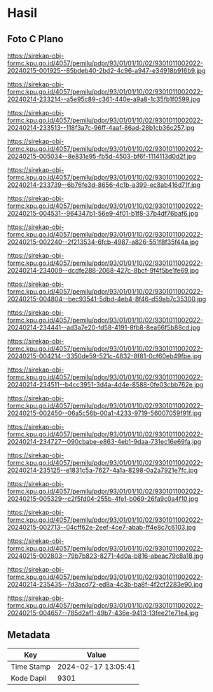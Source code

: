 # Hasil

## Foto C Plano

https://sirekap-obj-formc.kpu.go.id/4057/pemilu/pdpr/93/01/01/10/02/9301011002022-20240215-001925--85bdeb40-2bd2-4c96-a947-e34918b916b9.jpg

https://sirekap-obj-formc.kpu.go.id/4057/pemilu/pdpr/93/01/01/10/02/9301011002022-20240214-233214--a5e95c89-c361-440e-a9a8-1c35fb1f0599.jpg

https://sirekap-obj-formc.kpu.go.id/4057/pemilu/pdpr/93/01/01/10/02/9301011002022-20240214-233513--118f3a7c-96ff-4aaf-86ad-28b1cb36c257.jpg

https://sirekap-obj-formc.kpu.go.id/4057/pemilu/pdpr/93/01/01/10/02/9301011002022-20240215-005034--8e831e95-fb5d-4503-bf6f-1114113d0d2f.jpg

https://sirekap-obj-formc.kpu.go.id/4057/pemilu/pdpr/93/01/01/10/02/9301011002022-20240214-233739--6b76fe3d-8656-4c1b-a399-ec8ab416d71f.jpg

https://sirekap-obj-formc.kpu.go.id/4057/pemilu/pdpr/93/01/01/10/02/9301011002022-20240215-004531--964347b1-56e9-4f01-b1f8-37b4df76baf6.jpg

https://sirekap-obj-formc.kpu.go.id/4057/pemilu/pdpr/93/01/01/10/02/9301011002022-20240215-002240--2f213534-6fcb-4987-a826-551f8f35f44a.jpg

https://sirekap-obj-formc.kpu.go.id/4057/pemilu/pdpr/93/01/01/10/02/9301011002022-20240214-234009--dcdfe288-2068-427c-8bcf-9f4f5be1fe69.jpg

https://sirekap-obj-formc.kpu.go.id/4057/pemilu/pdpr/93/01/01/10/02/9301011002022-20240215-004804--bec93541-5dbd-4eb4-8f46-d59ab7c35300.jpg

https://sirekap-obj-formc.kpu.go.id/4057/pemilu/pdpr/93/01/01/10/02/9301011002022-20240214-234441--ad3a7e20-fd58-4191-8fb8-8ea66f5b88cd.jpg

https://sirekap-obj-formc.kpu.go.id/4057/pemilu/pdpr/93/01/01/10/02/9301011002022-20240215-004214--3350de59-521c-4832-8f81-0cf60eb49fbe.jpg

https://sirekap-obj-formc.kpu.go.id/4057/pemilu/pdpr/93/01/01/10/02/9301011002022-20240214-234511--b4cc3951-3d4a-4d4e-8588-0fe03cbb762e.jpg

https://sirekap-obj-formc.kpu.go.id/4057/pemilu/pdpr/93/01/01/10/02/9301011002022-20240215-002450--06a5c56b-00a1-4233-9719-56007059f91f.jpg

https://sirekap-obj-formc.kpu.go.id/4057/pemilu/pdpr/93/01/01/10/02/9301011002022-20240214-234727--090cbabe-e863-4eb1-9daa-731ec16e69fa.jpg

https://sirekap-obj-formc.kpu.go.id/4057/pemilu/pdpr/93/01/01/10/02/9301011002022-20240214-235125--e1831c5a-7627-4a1a-8298-0a2a7921e7fc.jpg

https://sirekap-obj-formc.kpu.go.id/4057/pemilu/pdpr/93/01/01/10/02/9301011002022-20240215-005329--c2f5fd04-255b-4fe1-b069-26fa9c0a4f10.jpg

https://sirekap-obj-formc.kpu.go.id/4057/pemilu/pdpr/93/01/01/10/02/9301011002022-20240215-002713--04cff62e-2eef-4ce7-abab-ff4e8c7c6103.jpg

https://sirekap-obj-formc.kpu.go.id/4057/pemilu/pdpr/93/01/01/10/02/9301011002022-20240215-002803--79b7b823-8271-4d0a-b816-abeac79c8a18.jpg

https://sirekap-obj-formc.kpu.go.id/4057/pemilu/pdpr/93/01/01/10/02/9301011002022-20240214-235435--7d3acd72-ed8a-4c3b-ba8f-4f2cf2283e90.jpg

https://sirekap-obj-formc.kpu.go.id/4057/pemilu/pdpr/93/01/01/10/02/9301011002022-20240215-004657--785d2af1-49b7-436e-9413-13fee21e71e4.jpg


## Metadata

| Key        | Value               |
| ---------- | ------------------- |
| Time Stamp | 2024-02-17 13:05:41 |
| Kode Dapil | 9301                |



